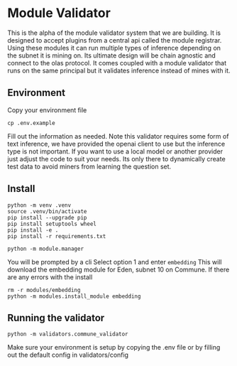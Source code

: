 # Module Validator

This is the alpha of the module validator system that we are building. It is designed to accept plugins from a central api called the module registrar. Using these modules it can run multiple types of inference depending on the subnet it is mining on. Its ultimate design will be chain agnostic and connect to the olas protocol. It comes coupled with a module validator that runs on the same principal but it validates inference instead of mines with it. 

## Environment
Copy your environment file
```
cp .env.example
```
Fill out the information as needed. 
Note this validator requires some form of text inference, we have provided the openai client to use but the inference type is not important. If you want to use a local model or another  provider just adjust the code to suit your needs. Its only there to dynamically create test data to avoid miners from learning the question set.

## Install

```
python -m venv .venv
source .venv/bin/activate
pip install --upgrade pip
pip install setuptools wheel
pip install -e .
pip install -r requirements.txt

python -m module.manager
```
You will be prompted by a cli
Select option 1 and enter `embedding`
This will download the embedding module for Eden, subnet 10 on Commune.
If there are any errors with the install
```
rm -r modules/embedding
python -m modules.install_module embedding
```
## Running the validator
```
python -m validators.commune_validator
```
Make sure your environment is setup by copying the .env file or by filling out the default config in validators/config
